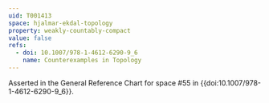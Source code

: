 ```yaml
---
uid: T001413
space: hjalmar-ekdal-topology
property: weakly-countably-compact
value: false
refs:
  - doi: 10.1007/978-1-4612-6290-9_6
    name: Counterexamples in Topology
---
```

Asserted in the General Reference Chart for space #55 in
{{doi:10.1007/978-1-4612-6290-9_6}}.
